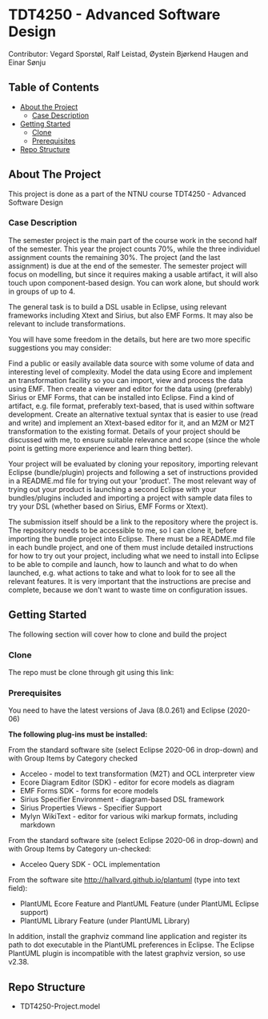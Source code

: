 # TDT4250 - Advanced Software Design

Contributor: Vegard Sporstøl, Ralf Leistad, Øystein Bjørkend Haugen and Einar Sønju

<!-- TABLE OF CONTENTS -->
## Table of Contents

* [About the Project](#about-the-project)
    * [Case Description](#case-description)
* [Getting Started](#getting-started)
  * [Clone](#clone)
  * [Prerequisites](#prerequisites)
* [Repo Structure](#repo-structure)


<!-- ABOUT THE PROJECT -->
## About The Project

This project is done as a part of the NTNU course TDT4250 - Advanced Software Design

<!-- CASE DESCRIPTION -->
### Case Description

The semester project is the main part of the course work in the second half of the semester. 
This year the project counts 70%, while the three individuel assignment counts the remaining 30%. The project (and the last assignment) is due at the end of the semester. 
The semester project will focus on modelling, but since it requires making a usable artifact, it will also touch upon component-based design. 
You can work alone, but should work in groups of up to 4.

The general task is to build a DSL usable in Eclipse, using relevant frameworks including Xtext and Sirius, but also EMF Forms. 
It may also be relevant to include transformations.

You will have some freedom in the details, but here are two more specific suggestions you may consider:

Find a public or easily available data source with some volume of data and interesting level of complexity. 
Model the data using Ecore and implement an transformation facility so you can import, view and process the data using EMF. 
Then create a viewer and editor for the data using (preferably) Sirius or EMF Forms, that can be installed into Eclipse.
Find a kind of artifact, e.g. file format, preferably text-based, that is used within software development. 
Create an alternative textual syntax that is easier to use (read and write) and implement an Xtext-based editor for it, and an M2M or M2T transformation to the existing format.
Details of your project should be discussed with me, to ensure suitable relevance and scope (since the whole point is getting more experience and learn thing better).

Your project will be evaluated by cloning your repository, importing relevant Eclipse (bundle/plugin) projects and following a set of instructions provided in a README.md file for trying out your 'product'. The most relevant way of trying out your product is launching a second Eclipse with your bundles/plugins included and importing a project with sample data files to try your DSL (whether based on Sirius, EMF Forms or Xtext).

The submission itself should be a link to the repository where the project is. The repository needs to be accessible to me, so I can clone it, before importing the bundle project into Eclipse. There must be a README.md file in each bundle project, and one of them must include detailed instructions for how to try out your project, including what we need to install into Eclipse to be able to compile and launch, how to launch and what to do when launched, e.g. what actions to take and what to look for to see all the relevant features. It is very important that the instructions are precise and complete, because we don't want to waste time on configuration issues.

<!-- GETTING STARTED -->
## Getting Started

The following section will cover how to clone and build the project

<!-- CLONE -->
### Clone

The repo must be clone through git using this link: 

### Prerequisites
You need to have the latest versions of Java (8.0.261) and Eclipse (2020-06)

**The following plug-ins must be installed:**

From the standard software site (select Eclipse 2020-06 in drop-down) and with Group Items by Category checked
* Acceleo - model to text transformation (M2T) and OCL interpreter view
* Ecore Diagram Editor (SDK) - editor for ecore models as diagram
* EMF Forms SDK - forms for ecore models
* Sirius Specifier Environment - diagram-based DSL framework
* Sirius Properties Views - Specifier Support
* Mylyn WikiText - editor for various wiki markup formats, including markdown

From the standard software site (select Eclipse 2020-06 in drop-down) and with Group Items by Category un-checked:
* Acceleo Query SDK - OCL implementation

From the software site http://hallvard.github.io/plantuml (type into text field):
* PlantUML Ecore Feature and PlantUML Feature (under PlantUML Eclipse support)
* PlantUML Library Feature (under PlantUML Library)

In addition, install the graphviz command line application and register its path to dot executable in the PlantUML preferences in Eclipse. 
The Eclipse PlantUML plugin is incompatible with the latest graphviz version, so use v2.38.


<!-- Repo Structure -->
## Repo Structure
* TDT4250-Project.model
